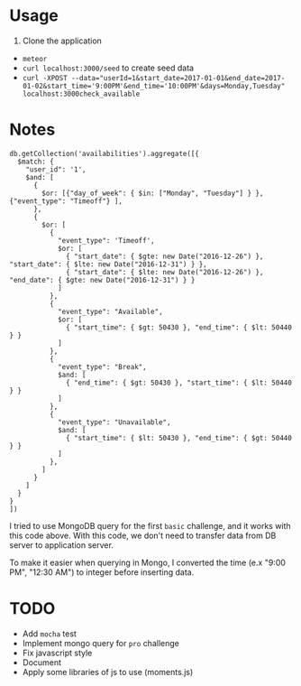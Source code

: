 # Usage

1. Clone the application
- `meteor`
- `curl localhost:3000/seed` to create seed data
- `curl -XPOST --data="userId=1&start_date=2017-01-01&end_date=2017-01-02&start_time='9:00PM'&end_time='10:00PM'&days=Monday,Tuesday" localhost:3000check_available`

# Notes

```
db.getCollection('availabilities').aggregate([{
  $match: {
    "user_id": '1',
    $and: [
      {
        $or: [{"day_of_week": { $in: ["Monday", "Tuesday"] } }, {"event_type": "Timeoff"} ],
      },
      {
        $or: [
          {
            "event_type": 'Timeoff',
            $or: [
              { "start_date": { $gte: new Date("2016-12-26") }, "start_date": { $lte: new Date("2016-12-31") } },
              { "start_date": { $lte: new Date("2016-12-26") }, "end_date": { $gte: new Date("2016-12-31") } }
            ]
          },
          {
            "event_type": "Available",
            $or: [
              { "start_time": { $gt: 50430 }, "end_time": { $lt: 50440 } }
            ]
          },
          {
            "event_type": "Break",
            $and: [
              { "end_time": { $gt: 50430 }, "start_time": { $lt: 50440 } }
            ]
          },
          {
            "event_type": "Unavailable",
            $and: [
              { "start_time": { $lt: 50430 }, "end_time": { $gt: 50440 } }
            ]
          },
        ]
      }
    ]
  }
}
])
```

I tried to use MongoDB query for the first `basic` challenge, and it works with this code above.
With this code, we don't need to transfer data from DB server to application server.

To make it easier when querying in Mongo, I converted the time (e.x "9:00 PM", "12:30 AM") to integer before inserting data.

# TODO

- Add `mocha` test
- Implement mongo query for `pro` challenge
- Fix javascript style
- Document
- Apply some libraries of js to use (moments.js)
